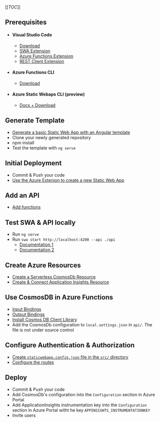 [[_TOC_]]

## Prerequisites
- #### Visual Studio Code
	- [Download](https://code.visualstudio.com?WT.mc_id=javascript-30250-moaidhathot)
	- [SWA Extension](https://marketplace.visualstudio.com/items?WT.mc_id=javascript-30250-moaidhathot&itemName=ms-azuretools.vscode-azurestaticwebapps)
	- [Azure Functions Extension](https://marketplace.visualstudio.com/items?WT.mc_id=javascript-30250-moaidhathot&itemName=ms-azuretools.vscode-azurefunctions)
	- [REST Client Extension](https://marketplace.visualstudio.com/items?WT.mc_id=javascript-30250-moaidhathot&itemName=humao.rest-client)

- #### Azure Functions CLI
	- [Download](https://www.npmjs.com/package/azure-functions-core-tools?WT.mc_id=javascript-30250-moaidhathot)

- #### Azure Static Webaps CLI (preview)
	- [Docs + Download](https://github.com/Azure/static-web-apps-cli?WT.mc_id=javascript-30250-moaidhathot)



## Generate Template
- [Generate a basic Static Web App with an Angular template](https://docs.microsoft.com/en-us/azure/static-web-apps/getting-started?WT.mc_id=javascript-30250-moaidhathot&tabs=angular)
- Clone your newly generated repository	
- npm install
- Test the template with `ng serve`


## Initial Deployment
- Commit & Push your code
- [Use the Azure Extenion to create a new Static Web App](https://docs.microsoft.com/en-us/azure/static-web-apps/getting-started?WT.mc_id=javascript-30250-moaidhathot&tabs=angular)


## Add an API
- [Add functions](https://docs.microsoft.com/en-us/azure/static-web-apps/add-api?WT.mc_id=javascript-30250-moaidhathot&tabs=vanilla-javascript)

## Test SWA & API locally
- Run `ng serve`
- Run `swa start http://localhost:4200 --api ./api`
	- [Documentation 1](https://github.com/Azure/static-web-apps-cli?WT.mc_id=javascript-30250-moaidhathot)
	- [Documentation 2](https://docs.microsoft.com/en-us/azure/static-web-apps/local-development?WT.mc_id=javascript-30250-moaidhathot)

## Create Azure Resources
- [Create a Serverless CosmosDb Resource](https://docs.microsoft.com/en-us/azure/cosmos-db/create-cosmosdb-resources-portal?WT.mc_id=javascript-30250-moaidhathot)
- [Create & Connect Application Insights Resource](https://dev.to/azure/getting-logs-from-static-web-apps-apis-m5l?WT.mc_id=javascript-30250-moaidhathot)


## Use CosmosDB in Azure Functions
- [Input Bindings](https://docs.microsoft.com/en-us/azure/azure-functions/functions-bindings-cosmosdb-v2-input?WT.mc_id=javascript-30250-moaidhathot&tabs=javascript)
- [Output Bindings](https://docs.microsoft.com/en-us/azure/azure-functions/functions-bindings-cosmosdb-v2-output?WT.mc_id=javascript-30250-moaidhathot&tabs=javascript)
- [Install Cosmos DB Client Library](https://docs.microsoft.com/en-us/javascript/api/overview/azure/cosmos-readme?WT.mc_id=javascript-30250-moaidhathot&view=azure-node-latest)
- Add the CosmosDb configuration to `local.settings.json` in `api/`. The file is not under source control


## Configure Authentication & Authorization
- [Create `staticwebapp.config.json` file in the `src/` directory](https://docs.microsoft.com/en-us/azure/static-web-apps/configuration#routes?WT.mc_id=javascript-30250-moaidhathot)
- [Configure the routes](https://github.com/MoaidHathot/HackaLearn-SWA-Angular-Demo/blob/main/src/staticwebapp.config.json?WT.mc_id=javascript-30250-moaidhathot)

## Deploy
- Commit & Push your code
- Add CosmosDb's configuration into the `Configuration` section in Azure Portal
- Add ApplicationInsights instrumentation key into the `Configuration` section in Azure Portal witht he key `APPINSIGHTS_INSTRUMENTATIONKEY`
- Invite users

